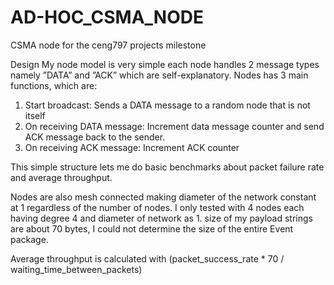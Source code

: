 # AD-HOC_CSMA_NODE
CSMA node for the ceng797 projects milestone

Design
My node model is very simple each node handles 2 message types namely ”DATA” and ”ACK” which are self-explanatory. Nodes has 3 main functions, which are:

1. Start broadcast: Sends a DATA message to a random node that is not itself
2. On receiving DATA message: Increment data message counter and send ACK message back to the sender.
3. On receiving ACK message: Increment ACK counter

This simple structure lets me do basic benchmarks about packet failure rate and average throughput.

Nodes are also mesh connected making diameter of the network constant at 1 regardless of the number of nodes. I only tested with 4 nodes each having degree 4 and diameter of network as 1. size of my payload strings are about 70 bytes, I could not determine the size of the entire Event package.

Average throughput is calculated with (packet_success_rate * 70 / waiting_time_between_packets)
